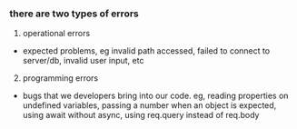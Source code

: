 ### there are two types of errors
1. operational errors
- expected problems, eg invalid path accessed, failed to connect to server/db, invalid user input, etc
2. programming errors
- bugs that we developers bring into our code. eg, reading properties on undefined variables, passing a number when an object is expected, using await without async, using req.query instead of req.body